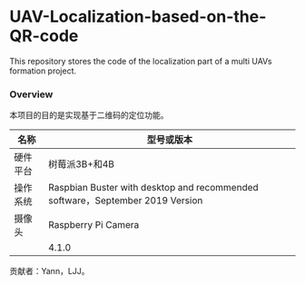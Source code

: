 # UAV-Localization-based-on-the-QR-code
This repository stores the code of the localization part of a multi UAVs formation project.

### Overview

本项目的目的是实现基于二维码的定位功能。

| 名称     | 型号或版本                                                   |
| -------- | ------------------------------------------------------------ |
| 硬件平台 | 树莓派3B+和4B                                                |
| 操作系统 | Raspbian Buster with desktop and recommended software，September 2019 Version |
| 摄像头   | Raspberry Pi Camera                                          |
|          | 4.1.0                                                        |

贡献者：Yann，LJJ。